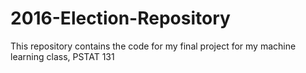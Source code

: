 # 2016-Election-Repository
This repository contains the code for my final project for my machine learning class, PSTAT 131
